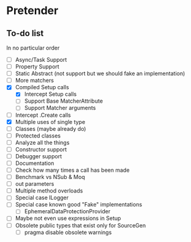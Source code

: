 # Pretender

## To-do list

In no particular order

- [ ] Async/Task Support
- [ ] Property Support
- [ ] Static Abstract (not support but we should fake an implementation)
- [ ] More matchers
- [x] Compiled Setup calls
  - [x] Intercept Setup calls
  - [ ] Support Base MatcherAttribute
  - [ ] Support Matcher arguments
- [ ] Intercept .Create calls
- [x] Multiple uses of single type
- [ ] Classes (maybe already do)
- [ ] Protected classes
- [ ] Analyze all the things
- [ ] Constructor support
- [ ] Debugger support
- [ ] Documentation
- [ ] Check how many times a call has been made
- [ ] Benchmark vs NSub & Moq
- [ ] out parameters
- [ ] Multiple method overloads
- [ ] Special case ILogger
- [ ] Special case known good "Fake" implementations
  - [ ] EphemeralDataProtectionProvider
- [ ] Maybe not even use expressions in Setup
- [ ] Obsolete public types that exist only for SourceGen
  - [ ] pragma disable obsolete warnings
